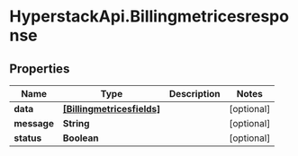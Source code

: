 # HyperstackApi.Billingmetricesresponse

## Properties

Name | Type | Description | Notes
------------ | ------------- | ------------- | -------------
**data** | [**[Billingmetricesfields]**](Billingmetricesfields.md) |  | [optional] 
**message** | **String** |  | [optional] 
**status** | **Boolean** |  | [optional] 


